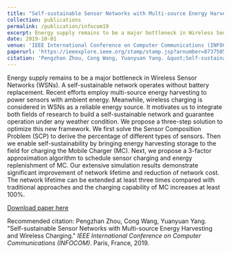 ```yaml
---
title: "Self-sustainable Sensor Networks with Multi-source Energy Harvesting and Wireless Charging"
collection: publications
permalink: /publication/infocom19
excerpt: Energy supply remains to be a major bottleneck in Wireless Sensor Networks (WSNs). A self-sustainable network operates without battery replacement. Recent efforts employ multi-source energy harvesting to power sensors with ambient energy. Meanwhile, wireless charging is considered in WSNs as a reliable energy source. It motivates us to integrate both fields of research to build a self-sustainable network and guarantee operation under any weather condition. We propose a three-step solution to optimize this new framework. We first solve the Sensor Composition Problem (SCP) to derive the percentage of different types of sensors. Then we enable self-sustainability by bringing energy harvesting storage to the field for charging the Mobile Charger (MC). Next, we propose a 3-factor approximation algorithm to schedule sensor charging and energy replenishment of MC. Our extensive simulation results demonstrate significant improvement of network lifetime and reduction of network cost. The network lifetime can be extended at least three times compared with traditional approaches and the charging capability of MC increases at least 100%.
date: 2019-10-01
venue: 'IEEE International Conference on Computer Communications (INFOCOM)'
paperurl: 'https://ieeexplore.ieee.org/stamp/stamp.jsp?arnumber=8737505'
citation: 'Pengzhan Zhou, Cong Wang, Yuanyuan Yang. &quot;Self-sustainable Sensor Networks with Multi-source Energy Harvesting and Wireless Charging.&quot; <i>IEEE International Conference on Computer Communications (INFOCOM)</i>, pp. 1828-1836, 2019.'
---
```

Energy supply remains to be a major bottleneck in Wireless Sensor Networks (WSNs). A self-sustainable network operates without battery replacement. Recent efforts employ multi-source energy harvesting to power sensors with ambient energy. Meanwhile, wireless charging is considered in WSNs as a reliable energy source. It motivates us to integrate both fields of research to build a self-sustainable network and guarantee operation under any weather condition. We propose a three-step solution to optimize this new framework. We first solve the Sensor Composition Problem (SCP) to derive the percentage of different types of sensors. Then we enable self-sustainability by bringing energy harvesting storage to the field for charging the Mobile Charger (MC). Next, we propose a 3-factor approximation algorithm to schedule sensor charging and energy replenishment of MC. Our extensive simulation results demonstrate significant improvement of network lifetime and reduction of network cost. The network lifetime can be extended at least three times compared with traditional approaches and the charging capability of MC increases at least 100%.

[Download paper here](https://ieeexplore.ieee.org/stamp/stamp.jsp?arnumber=8737505)

Recommended citation: Pengzhan Zhou, Cong Wang, Yuanyuan Yang. "Self-sustainable Sensor Networks with Multi-source Energy Harvesting and Wireless Charging." <i>IEEE International Conference on Computer Communications (INFOCOM)</i>. Paris, France, 2019.
